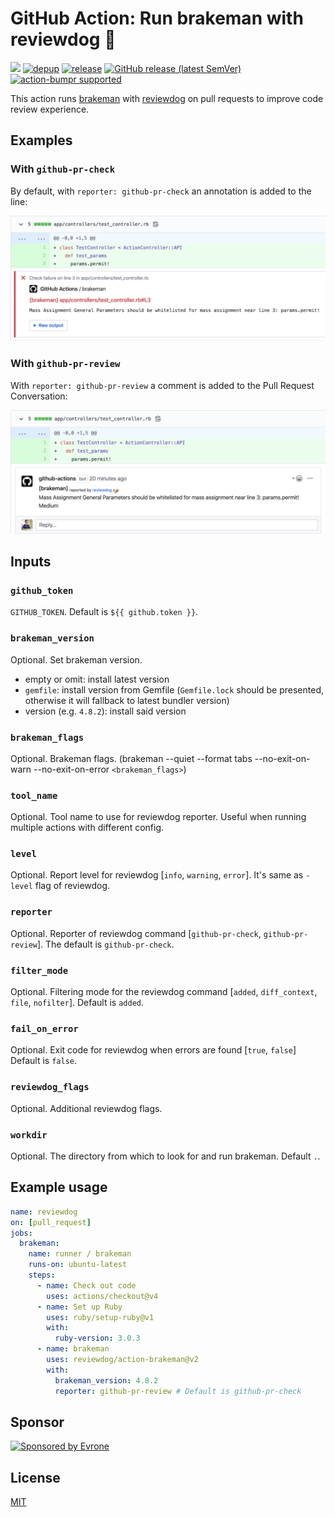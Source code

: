 # GitHub Action: Run brakeman with reviewdog 🐶

[![](https://img.shields.io/github/license/reviewdog/action-brakeman)](./LICENSE)
[![depup](https://github.com/reviewdog/action-brakeman/workflows/depup/badge.svg)](https://github.com/reviewdog/action-brakeman/actions?query=workflow%3Adepup)
[![release](https://github.com/reviewdog/action-brakeman/workflows/release/badge.svg)](https://github.com/reviewdog/action-brakeman/actions?query=workflow%3Arelease)
[![GitHub release (latest SemVer)](https://img.shields.io/github/v/release/reviewdog/action-brakeman?logo=github&sort=semver)](https://github.com/reviewdog/action-brakeman/releases)
[![action-bumpr supported](https://img.shields.io/badge/bumpr-supported-ff69b4?logo=github&link=https://github.com/haya14busa/action-bumpr)](https://github.com/haya14busa/action-bumpr)

This action runs [brakeman](https://github.com/presidentbeef/brakeman) with
[reviewdog](https://github.com/reviewdog/reviewdog) on pull requests to improve
code review experience.

## Examples

### With `github-pr-check`

By default, with `reporter: github-pr-check` an annotation is added to the line:

![Example comment made by the action, with github-pr-check](examples/example-github-pr-check.png)

### With `github-pr-review`

With `reporter: github-pr-review` a comment is added to the Pull Request Conversation:

![Example comment made by the action, with github-pr-review](examples/example-github-pr-review.png)

## Inputs

### `github_token`

`GITHUB_TOKEN`. Default is `${{ github.token }}`.

### `brakeman_version`

Optional. Set brakeman version.

- empty or omit: install latest version
- `gemfile`: install version from Gemfile (`Gemfile.lock` should be presented, otherwise it will fallback to latest bundler version)
- version (e.g. `4.8.2`): install said version

### `brakeman_flags`

Optional. Brakeman flags. (brakeman --quiet --format tabs --no-exit-on-warn --no-exit-on-error `<brakeman_flags>`)

### `tool_name`

Optional. Tool name to use for reviewdog reporter. Useful when running multiple
actions with different config.

### `level`

Optional. Report level for reviewdog [`info`, `warning`, `error`].
It's same as `-level` flag of reviewdog.

### `reporter`

Optional. Reporter of reviewdog command [`github-pr-check`, `github-pr-review`].
The default is `github-pr-check`.

### `filter_mode`

Optional. Filtering mode for the reviewdog command [`added`, `diff_context`, `file`, `nofilter`].
Default is `added`.

### `fail_on_error`

Optional. Exit code for reviewdog when errors are found [`true`, `false`]
Default is `false`.

### `reviewdog_flags`

Optional. Additional reviewdog flags.

### `workdir`

Optional. The directory from which to look for and run brakeman. Default `.`.

## Example usage

```yml
name: reviewdog
on: [pull_request]
jobs:
  brakeman:
    name: runner / brakeman
    runs-on: ubuntu-latest
    steps:
      - name: Check out code
        uses: actions/checkout@v4
      - name: Set up Ruby
        uses: ruby/setup-ruby@v1
        with:
          ruby-version: 3.0.3
      - name: brakeman
        uses: reviewdog/action-brakeman@v2
        with:
          brakeman_version: 4.8.2
          reporter: github-pr-review # Default is github-pr-check
```

## Sponsor

<p>
  <a href="https://evrone.com/?utm_source=action-brakeman">
    <img src="https://www.mgrachev.com/assets/static/evrone-sponsored-300.png" 
      alt="Sponsored by Evrone" width="210">
  </a>
</p>

## License

[MIT](https://choosealicense.com/licenses/mit)

